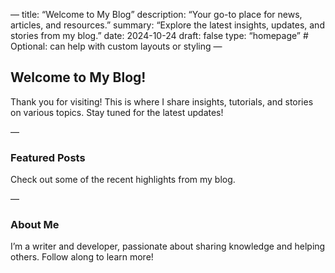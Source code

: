 —
title: “Welcome to My Blog”
description: “Your go-to place for news, articles, and resources.”
summary: “Explore the latest insights, updates, and stories from my blog.”
date: 2024-10-24
draft: false
type: “homepage” # Optional: can help with custom layouts or styling
—

## Welcome to My Blog!

Thank you for visiting! This is where I share insights, tutorials, and stories on various topics. Stay tuned for the latest updates!

—

### Featured Posts

Check out some of the recent highlights from my blog.

—

### About Me

I’m a writer and developer, passionate about sharing knowledge and helping others. Follow along to learn more!